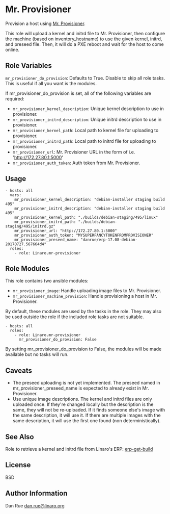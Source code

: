 Mr. Provisioner
===============

Provision a host using [Mr. Provisioner](https://github.com/Linaro/mr-provisioner).

This role will upload a kernel and initrd file to Mr. Provisioner, then
configure the machine (based on inventory_hostname) to use the given kernel,
initrd, and preseed file. Then, it will do a PXE reboot and wait for the host
to come online.

Role Variables
--------------

``mr_provisioner_do_provision``: Defaults to True. Disable to skip all role
tasks. This is useful if all you want is the modules.

If mr_provisioner_do_provision is set, all of the following variables are
required:
- ``mr_provisioner_kernel_description``: Unique kernel description to use in
  provisioner.
- ``mr_provisioner_initrd_description``: Unique initrd description to use in
  provisioner.
- ``mr_provisioner_kernel_path``: Local path to kernel file for uploading to
  provisioner.
- ``mr_provisioner_initrd_path``: Local path to initrd file for uploading to
  provisioner.
- ``mr_provisioner_url``: Mr. Provisioner URL in the form of i.e.
  'http://172.27.80.1:5000'
- ``mr_provisioner_auth_token``: Auth token from Mr. Provisioner.

Usage
-----

    - hosts: all
      vars:
        mr_provisioner_kernel_description: "debian-installer staging build 495"
        mr_provisioner_initrd_description: "debian-installer staging build 495"
        mr_provisioner_kernel_path: "./builds/debian-staging/495/linux"
        mr_provisioner_initrd_path: "./builds/debian-staging/495/initrd.gz"
        mr_provisioner_url: "http://172.27.80.1:5000"
        mr_provisioner_auth_token: "MYSUPERFANCYTOKENFROMPROVISIONER"
        mr_provisioner_preseed_name: "danrue/erp-17.08-debian-20170727.567664d4"
      roles:
        - role: Linaro.mr-provisioner

Role Modules
------------

This role contains two ansible modules:
- ``mr_provisioner_image``: Handle uploading image files to Mr. Provisioner.
- ``mr_provisioner_machine_provision``: Handle provisioning a host in Mr.
  Provisioner.

By default, these modules are used by the tasks in the role. They may also be
used outside the role if the included role tasks are not suitable.

    - hosts: all
      roles:
        - role: Linaro.mr-provisioner
          mr_provisioner_do_provision: False

By setting mr_provisioner_do_provision to False, the modules will be made
available but no tasks will run.

Caveats
-------

- The preseed uploading is not yet implemented. The preseed named in
  mr_provisioner_preseed_name is expected to already exist in Mr. Provisioner.
- Use unique image descriptions. The kernel and initrd files are only uploaded
  once. If they're changed locally but the description is the same, they will
  not be re-uploaded. If it finds someone else's image with the same
  description, it will use it. If there are multiple images with the same
  description, it will use the first one found (non deterministically).

See Also
--------

Role to retrieve a kernel and initrd file from Linaro's ERP:
[erp-get-build](https://galaxy.ansible.com/Linaro/erp-get-build/)

License
-------

BSD

Author Information
------------------

Dan Rue <dan.rue@linaro.org>
